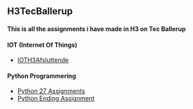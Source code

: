 ## H3TecBallerup

#### This is all the assignments i have made in H3 on Tec Ballerup

#### IOT (Internet Of Things)
* [IOTH3Afsluttende](https://github.com/LucasLupin/H3iotAfsluttendeOpgave)

#### Python Programmering
* [Python 27 Assignments](https://github.com/LucasLupin/PythonData-1-main)
* [Python Ending Assignment](https://github.com/LucasLupin/PythonAfslutningopgave)
